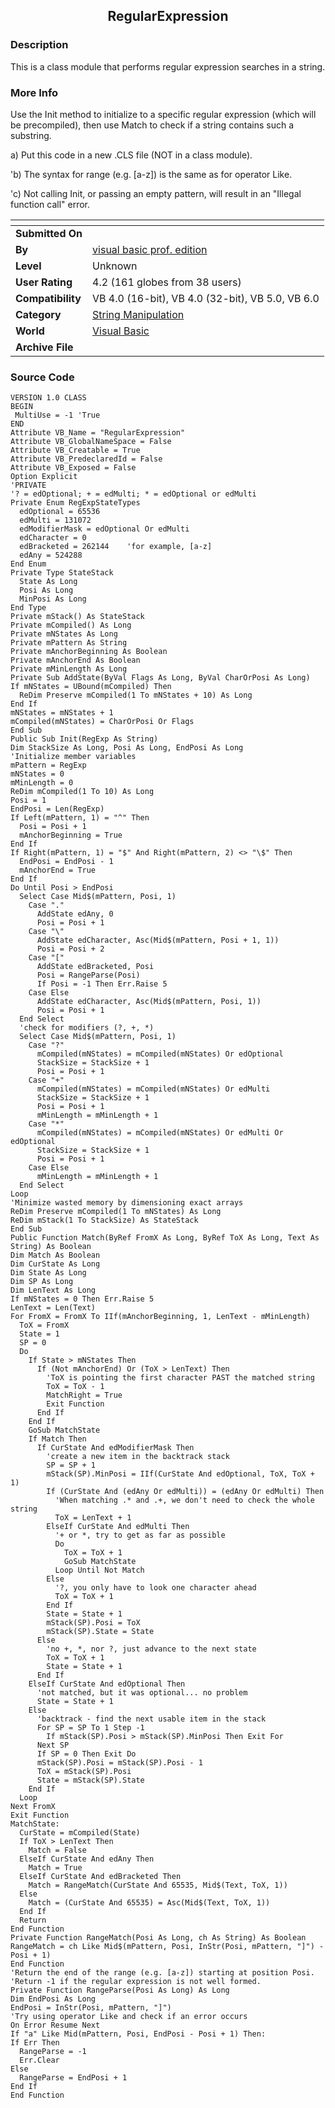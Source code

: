 ﻿<div align="center">

## RegularExpression


</div>

### Description

This is a class module that performs regular expression searches in a string.
 
### More Info
 
Use the Init method to initialize to a specific regular expression (which will be precompiled), then use Match to check if a string contains such a substring.

a) Put this code in a new .CLS file (NOT in a class module).

'b) The syntax for range (e.g. [a-z]) is the same as for operator Like.

'c) Not calling Init, or passing an empty pattern, will result in an "Illegal function call" error.


<span>             |<span>
---                |---
**Submitted On**   |
**By**             |[visual basic prof\. edition](https://github.com/Planet-Source-Code/PSCIndex/blob/master/ByAuthor/visual-basic-prof-edition.md)
**Level**          |Unknown
**User Rating**    |4.2 (161 globes from 38 users)
**Compatibility**  |VB 4\.0 \(16\-bit\), VB 4\.0 \(32\-bit\), VB 5\.0, VB 6\.0
**Category**       |[String Manipulation](https://github.com/Planet-Source-Code/PSCIndex/blob/master/ByCategory/string-manipulation__1-5.md)
**World**          |[Visual Basic](https://github.com/Planet-Source-Code/PSCIndex/blob/master/ByWorld/visual-basic.md)
**Archive File**   |[](https://github.com/Planet-Source-Code/visual-basic-prof-edition-regularexpression__1-875/archive/master.zip)





### Source Code

```
VERSION 1.0 CLASS
BEGIN
 MultiUse = -1 'True
END
Attribute VB_Name = "RegularExpression"
Attribute VB_GlobalNameSpace = False
Attribute VB_Creatable = True
Attribute VB_PredeclaredId = False
Attribute VB_Exposed = False
Option Explicit
'PRIVATE
'? = edOptional; + = edMulti; * = edOptional or edMulti
Private Enum RegExpStateTypes
  edOptional = 65536
  edMulti = 131072
  edModifierMask = edOptional Or edMulti
  edCharacter = 0
  edBracketed = 262144    'for example, [a-z]
  edAny = 524288
End Enum
Private Type StateStack
  State As Long
  Posi As Long
  MinPosi As Long
End Type
Private mStack() As StateStack
Private mCompiled() As Long
Private mNStates As Long
Private mPattern As String
Private mAnchorBeginning As Boolean
Private mAnchorEnd As Boolean
Private mMinLength As Long
Private Sub AddState(ByVal Flags As Long, ByVal CharOrPosi As Long)
If mNStates = UBound(mCompiled) Then
  ReDim Preserve mCompiled(1 To mNStates + 10) As Long
End If
mNStates = mNStates + 1
mCompiled(mNStates) = CharOrPosi Or Flags
End Sub
Public Sub Init(RegExp As String)
Dim StackSize As Long, Posi As Long, EndPosi As Long
'Initialize member variables
mPattern = RegExp
mNStates = 0
mMinLength = 0
ReDim mCompiled(1 To 10) As Long
Posi = 1
EndPosi = Len(RegExp)
If Left(mPattern, 1) = "^" Then
  Posi = Posi + 1
  mAnchorBeginning = True
End If
If Right(mPattern, 1) = "$" And Right(mPattern, 2) <> "\$" Then
  EndPosi = EndPosi - 1
  mAnchorEnd = True
End If
Do Until Posi > EndPosi
  Select Case Mid$(mPattern, Posi, 1)
    Case "."
      AddState edAny, 0
      Posi = Posi + 1
    Case "\"
      AddState edCharacter, Asc(Mid$(mPattern, Posi + 1, 1))
      Posi = Posi + 2
    Case "["
      AddState edBracketed, Posi
      Posi = RangeParse(Posi)
      If Posi = -1 Then Err.Raise 5
    Case Else
      AddState edCharacter, Asc(Mid$(mPattern, Posi, 1))
      Posi = Posi + 1
  End Select
  'check for modifiers (?, +, *)
  Select Case Mid$(mPattern, Posi, 1)
    Case "?"
      mCompiled(mNStates) = mCompiled(mNStates) Or edOptional
      StackSize = StackSize + 1
      Posi = Posi + 1
    Case "+"
      mCompiled(mNStates) = mCompiled(mNStates) Or edMulti
      StackSize = StackSize + 1
      Posi = Posi + 1
      mMinLength = mMinLength + 1
    Case "*"
      mCompiled(mNStates) = mCompiled(mNStates) Or edMulti Or edOptional
      StackSize = StackSize + 1
      Posi = Posi + 1
    Case Else
      mMinLength = mMinLength + 1
  End Select
Loop
'Minimize wasted memory by dimensioning exact arrays
ReDim Preserve mCompiled(1 To mNStates) As Long
ReDim mStack(1 To StackSize) As StateStack
End Sub
Public Function Match(ByRef FromX As Long, ByRef ToX As Long, Text As String) As Boolean
Dim Match As Boolean
Dim CurState As Long
Dim State As Long
Dim SP As Long
Dim LenText As Long
If mNStates = 0 Then Err.Raise 5
LenText = Len(Text)
For FromX = FromX To IIf(mAnchorBeginning, 1, LenText - mMinLength)
  ToX = FromX
  State = 1
  SP = 0
  Do
    If State > mNStates Then
      If (Not mAnchorEnd) Or (ToX > LenText) Then
        'ToX is pointing the first character PAST the matched string
        ToX = ToX - 1
        MatchRight = True
        Exit Function
      End If
    End If
    GoSub MatchState
    If Match Then
      If CurState And edModifierMask Then
        'create a new item in the backtrack stack
        SP = SP + 1
        mStack(SP).MinPosi = IIf(CurState And edOptional, ToX, ToX + 1)
        If (CurState And (edAny Or edMulti)) = (edAny Or edMulti) Then
          'When matching .* and .+, we don't need to check the whole string
          ToX = LenText + 1
        ElseIf CurState And edMulti Then
          '+ or *, try to get as far as possible
          Do
            ToX = ToX + 1
            GoSub MatchState
          Loop Until Not Match
        Else
          '?, you only have to look one character ahead
          ToX = ToX + 1
        End If
        State = State + 1
        mStack(SP).Posi = ToX
        mStack(SP).State = State
      Else
        'no +, *, nor ?, just advance to the next state
        ToX = ToX + 1
        State = State + 1
      End If
    ElseIf CurState And edOptional Then
      'not matched, but it was optional... no problem
      State = State + 1
    Else
      'backtrack - find the next usable item in the stack
      For SP = SP To 1 Step -1
        If mStack(SP).Posi > mStack(SP).MinPosi Then Exit For
      Next SP
      If SP = 0 Then Exit Do
      mStack(SP).Posi = mStack(SP).Posi - 1
      ToX = mStack(SP).Posi
      State = mStack(SP).State
    End If
  Loop
Next FromX
Exit Function
MatchState:
  CurState = mCompiled(State)
  If ToX > LenText Then
    Match = False
  ElseIf CurState And edAny Then
    Match = True
  ElseIf CurState And edBracketed Then
    Match = RangeMatch(CurState And 65535, Mid$(Text, ToX, 1))
  Else
    Match = (CurState And 65535) = Asc(Mid$(Text, ToX, 1))
  End If
  Return
End Function
Private Function RangeMatch(Posi As Long, ch As String) As Boolean
RangeMatch = ch Like Mid$(mPattern, Posi, InStr(Posi, mPattern, "]") - Posi + 1)
End Function
'Return the end of the range (e.g. [a-z]) starting at position Posi.
'Return -1 if the regular expression is not well formed.
Private Function RangeParse(Posi As Long) As Long
Dim EndPosi As Long
EndPosi = InStr(Posi, mPattern, "]")
'Try using operator Like and check if an error occurs
On Error Resume Next
If "a" Like Mid(mPattern, Posi, EndPosi - Posi + 1) Then:
If Err Then
  RangeParse = -1
  Err.Clear
Else
  RangeParse = EndPosi + 1
End If
End Function
```

